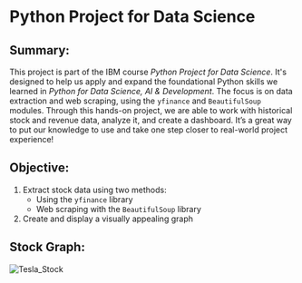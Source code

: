# Python Project for Data Science

## Summary: 

This project is part of the IBM course *Python Project for Data Science*. It's designed to help us apply and expand the foundational Python skills we learned in *Python for Data Science, AI & Development*. The focus is on data extraction and web scraping, using the `yfinance` and `BeautifulSoup` modules. Through this hands-on project, we are able to work with historical stock and revenue data, analyze it, and create a dashboard. It’s a great way to put our knowledge to use and take one step closer to real-world project experience!

## Objective:

1. Extract stock data using two methods:
   - Using the `yfinance` library
   - Web scraping with the `BeautifulSoup` library
2. Create and display a visually appealing graph

## Stock Graph:

![Tesla_Stock](https://github.com/user-attachments/assets/9b36a623-cb9b-4a2e-ae48-7dd763cd480e)
